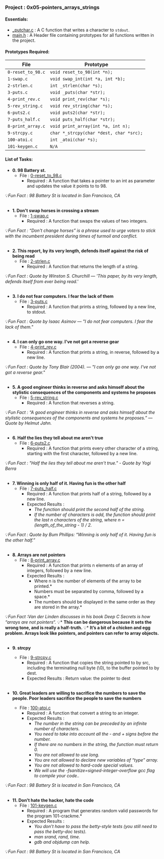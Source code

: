<h3>Project : 0x05-pointers_arrays_strings</h3>

<h4>Essentials:</h4>

* [_putchar.c](./_putchar.c) : A C function that writes a character to `stdout`.
* [main.h](./main.h) : A Header file containing prototypes for all functions written in the project.

<h4>Prototypes Required:</h4>

| File                 | Prototype                                                      |
| ---------------------| ---------------------------------------------------------------|
| `0-reset_to_98.c`    | `void reset_to_98(int *n);`                                    |
| `1-swap.c`           | `void swap_int(int *a, int *b);`                               |
| `2-strlen.c`         | `int _strlen(char *s);`                                        |
| `3-puts.c`           | `void _puts(char *str);`                                       |
| `4-print_rev.c`      | `void print_rev(char *s);`                                     |
| `5-rev_string.c`     | `void rev_string(char *s);`                                    |
| `6-puts2.c`          | `void puts2(char *str);`                                       |
| `7-puts_half.c`      | `void puts_half(char *str);`                                   |
| `8-print_array.c`    | `void print_array(int *a, int n);`                             |
| `9-strcpy.c`         | `char *_strcpy(char *dest, char *src);`                        |
| `100-atoi.c`         | `int _atoi(char *s);`                                          |
| `101-keygen.c`       | `N/A`                                                          |

<h4>List of Tasks:</h4>

* **0. 98 Battery st.**
  * File : [0-reset_to_98.c](./0-reset_to_98.c)
    * Required : A function that takes a pointer to an int as parameter and updates the value it points to to 98.

💡*Fun Fact : 98 Battery St is located in San Francisco, CA*
  <br><br>
  
* **1. Don't swap horses in crossing a stream**
  * File : [1-swap.c](./1-swap.c)
    * Required : A function that swaps the values of two integers.

💡*Fun Fact : “Don't change horses” is a phrase used to urge voters to stick with the incumbent president during times of turmoil and conflict.*
   <br><br>
   
* **2. This report, by its very length, defends itself against the risk of being read**
  * File : [2-strlen.c](./2-strlen.c)
    * Required : A function that returns the length of a string.

💡*Fun Fact : Quote by Winston S. Churchill — 'This paper, by its very length, defends itself from ever being read.'*
   <br><br>
   
* **3. I do not fear computers. I fear the lack of them**
  * File : [3-puts.c](./3-puts.c)
    * Required : A function that prints a string, followed by a new line, to stdout.

💡*Fun Fact : Quote by  Isaac Asimov — "I do not fear computers. I fear the lack of them."*
 <br><br>

* **4. I can only go one way. I've not got a reverse gear**
  * File : [4-print_rev.c](./4-print_rev.c)
    * Required : A function that prints a string, in reverse, followed by a new line.

💡*Fun Fact : Quote by Tony Blair (2004). — "I can only go one way. I've not got a reverse gear."*
   <br><br>

* **5. A good engineer thinks in reverse and asks himself about the stylistic consequences of the components and systems he proposes**
  * File : [5-rev_string.c](./5-rev_string.c)
    * Required : A function that reverses a string.

💡*Fun Fact : “A good engineer thinks in reverse and asks himself about the stylistic consequences of the components and systems he proposes.” — Quote by Helmut Jahn.*
 <br><br>
 
* **6. Half the lies they tell about me aren't true**
  * File : [6-puts2.c](./6-puts2.c)
    * Required : A function that prints every other character of a string, starting with the first character, followed by a new line.

💡*Fun Fact : "Half the lies they tell about me aren't true." - Quote by Yogi Berra*
 <br><br>
  
* **7. Winning is only half of it. Having fun is the other half**
  * File : [7-puts_half.c](./7-puts_half.c)
    * Required : A function that prints half of a string, followed by a new line.
    * Expected Results : 
      * *The function should print the second half of the string.*
      * *If the number of characters is odd, the function should print the last n characters of the string, where n = (length_of_the_string - 1) / 2.*

💡*Fun Fact : Quote by Bum Phillips: “Winning is only half of it. Having fun is the other half.”*
 <br><br>
 
* **8. Arrays are not pointers**
  * File : [8-print_array.c](./8-print_array.c)
    * Required : A function that prints n elements of an array of integers, followed by a new line.
    * Expected Results : 
      * Where n is the number of elements of the array to be printed.*
      * Numbers must be separated by comma, followed by a space.*
      * The numbers should be displayed in the same order as they are stored in the array.*

💡*Fun Fact :Van der Linden discusses in his book Deep C Secrets is how “arrays are not pointers“.*
 💡* **This can be dangerous because it sets the wrong tone, and is really a half-truth.** 
 💡* **It’s a bit of a chicken and egg problem. Arrays look like pointers, and pointers can refer to array objects.**
   <br><br>
   
* **9. strcpy**
  * File : [9-strcpy.c](./9-strcpy.c)
    * Required : A function that copies the string pointed to by src, including the terminating null byte (\0), to the buffer pointed to by dest.
    * Expected Results : Return value: the pointer to dest
 <br><br>
 
* **10. Great leaders are willing to sacrifice the numbers to save the people. Poor leaders sacrifice the people to save the numbers**
  * File : [100-atoi.c](./100-atoi.c)
    * Required : A function that convert a string to an integer.
    * Expected Results : 
      * *The number in the string can be preceded by an infinite number of characters.*
      * *You need to take into account all the - and + signs before the number.*
      * *If there are no numbers in the string, the function must return 0.*
      * *You are not allowed to use long.*
      * *You are not allowed to declare new variables of “type” array.*
      * *You are not allowed to hard-code special values.*
      * *We will use the -fsanitize=signed-integer-overflow gcc flag to compile your code..*

💡*Fun Fact : 98 Battery St is located in San Francisco, CA*
   <br><br>
   
* **11. Don't hate the hacker, hate the code**
  * File : [101-keygen.c](./101-keygen.c)
    * Required : A program that generates random valid passwords for the program 101-crackme.*
    * Expected Results : 
      * *You don’t have to pass the betty-style tests (you still need to pass the betty-doc tests).*
      * *man srand, rand, time.*
      * *gdb and objdump can help.*

💡*Fun Fact : 98 Battery St is located in San Francisco, CA*
 <br><br>
